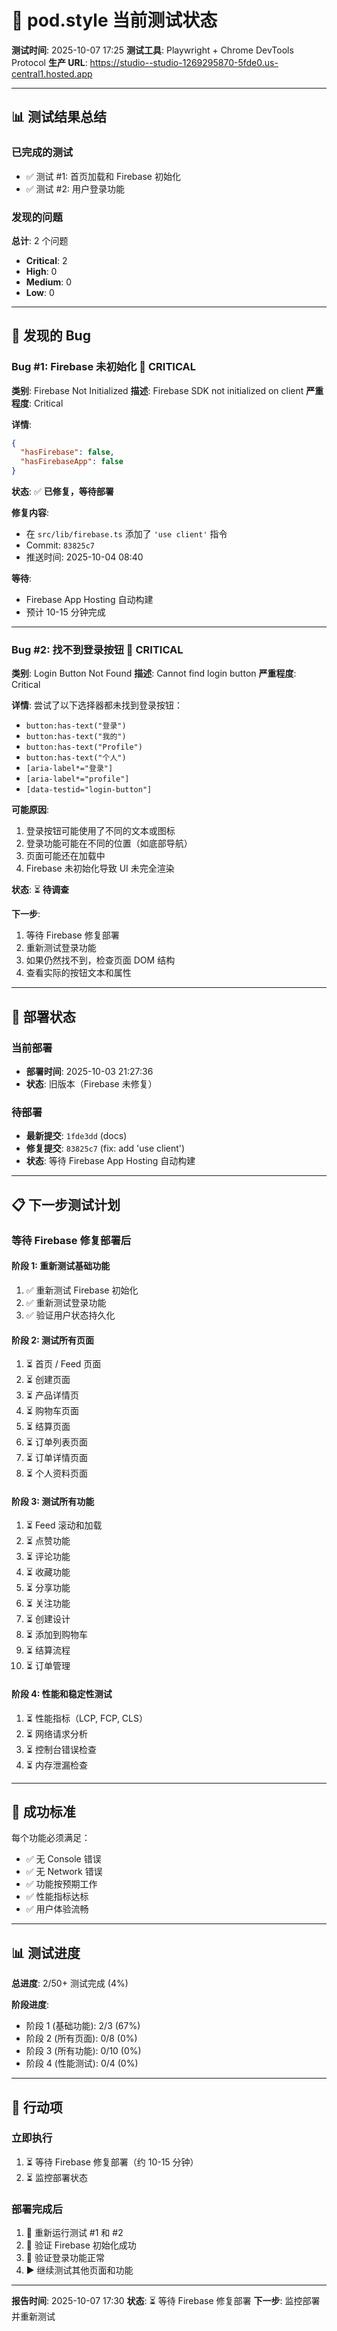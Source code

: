 # 🧪 pod.style 当前测试状态

**测试时间**: 2025-10-07 17:25
**测试工具**: Playwright + Chrome DevTools Protocol
**生产 URL**: https://studio--studio-1269295870-5fde0.us-central1.hosted.app

---

## 📊 测试结果总结

### 已完成的测试
- ✅ 测试 #1: 首页加载和 Firebase 初始化
- ✅ 测试 #2: 用户登录功能

### 发现的问题
**总计**: 2 个问题
- **Critical**: 2
- **High**: 0
- **Medium**: 0
- **Low**: 0

---

## 🐛 发现的 Bug

### Bug #1: Firebase 未初始化 🔴 CRITICAL

**类别**: Firebase Not Initialized
**描述**: Firebase SDK not initialized on client
**严重程度**: Critical

**详情**:
```json
{
  "hasFirebase": false,
  "hasFirebaseApp": false
}
```

**状态**: ✅ **已修复，等待部署**

**修复内容**:
- 在 `src/lib/firebase.ts` 添加了 `'use client'` 指令
- Commit: `83825c7`
- 推送时间: 2025-10-04 08:40

**等待**:
- Firebase App Hosting 自动构建
- 预计 10-15 分钟完成

---

### Bug #2: 找不到登录按钮 🔴 CRITICAL

**类别**: Login Button Not Found
**描述**: Cannot find login button
**严重程度**: Critical

**详情**:
尝试了以下选择器都未找到登录按钮：
- `button:has-text("登录")`
- `button:has-text("我的")`
- `button:has-text("Profile")`
- `button:has-text("个人")`
- `[aria-label*="登录"]`
- `[aria-label*="profile"]`
- `[data-testid="login-button"]`

**可能原因**:
1. 登录按钮可能使用了不同的文本或图标
2. 登录功能可能在不同的位置（如底部导航）
3. 页面可能还在加载中
4. Firebase 未初始化导致 UI 未完全渲染

**状态**: ⏳ **待调查**

**下一步**:
1. 等待 Firebase 修复部署
2. 重新测试登录功能
3. 如果仍然找不到，检查页面 DOM 结构
4. 查看实际的按钮文本和属性

---

## 🔄 部署状态

### 当前部署
- **部署时间**: 2025-10-03 21:27:36
- **状态**: 旧版本（Firebase 未修复）

### 待部署
- **最新提交**: `1fde3dd` (docs)
- **修复提交**: `83825c7` (fix: add 'use client')
- **状态**: 等待 Firebase App Hosting 自动构建

---

## 📋 下一步测试计划

### 等待 Firebase 修复部署后

#### 阶段 1: 重新测试基础功能
1. ✅ 重新测试 Firebase 初始化
2. ✅ 重新测试登录功能
3. ✅ 验证用户状态持久化

#### 阶段 2: 测试所有页面
1. ⏳ 首页 / Feed 页面
2. ⏳ 创建页面
3. ⏳ 产品详情页
4. ⏳ 购物车页面
5. ⏳ 结算页面
6. ⏳ 订单列表页面
7. ⏳ 订单详情页面
8. ⏳ 个人资料页面

#### 阶段 3: 测试所有功能
1. ⏳ Feed 滚动和加载
2. ⏳ 点赞功能
3. ⏳ 评论功能
4. ⏳ 收藏功能
5. ⏳ 分享功能
6. ⏳ 关注功能
7. ⏳ 创建设计
8. ⏳ 添加到购物车
9. ⏳ 结算流程
10. ⏳ 订单管理

#### 阶段 4: 性能和稳定性测试
1. ⏳ 性能指标（LCP, FCP, CLS）
2. ⏳ 网络请求分析
3. ⏳ 控制台错误检查
4. ⏳ 内存泄漏检查

---

## 🎯 成功标准

每个功能必须满足：
- ✅ 无 Console 错误
- ✅ 无 Network 错误
- ✅ 功能按预期工作
- ✅ 性能指标达标
- ✅ 用户体验流畅

---

## 📊 测试进度

**总进度**: 2/50+ 测试完成 (4%)

**阶段进度**:
- 阶段 1 (基础功能): 2/3 (67%)
- 阶段 2 (所有页面): 0/8 (0%)
- 阶段 3 (所有功能): 0/10 (0%)
- 阶段 4 (性能测试): 0/4 (0%)

---

## 🚀 行动项

### 立即执行
1. ⏳ 等待 Firebase 修复部署（约 10-15 分钟）
2. ⏳ 监控部署状态

### 部署完成后
1. 🔄 重新运行测试 #1 和 #2
2. 🔄 验证 Firebase 初始化成功
3. 🔄 验证登录功能正常
4. ▶️  继续测试其他页面和功能

---

**报告时间**: 2025-10-07 17:30
**状态**: ⏳ 等待 Firebase 修复部署
**下一步**: 监控部署并重新测试

